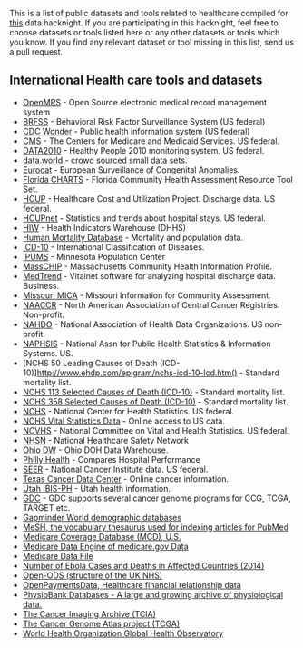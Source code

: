 This is a list of public datasets and tools related to healthcare compiled for [this](https://fifthelephant.in/2018-june-data-hacknight/) data hacknight. If you are participating in this hacknight, feel free to choose datasets or tools listed here or any other datasets or tools which you know. If you find any relevant dataset or tool missing in this list, send us a pull request.

## International Health care tools and datasets

* [OpenMRS](https://openmrs.org/) - Open Source electronic medical record management system 
* [BRFSS](https://www.cdc.gov/brfss/) - Behavioral Risk Factor Surveillance System (US federal) 
* [CDC Wonder](https://wonder.cdc.gov/) - Public health information system (US federal) 
* [CMS](https://www.cms.gov/) - The Centers for Medicare and Medicaid Services. US federal. 
* [DATA2010](https://wonder.cdc.gov/data2010/index.htm) - Healthy People 2010 monitoring system. US federal. 
* [data.world](https://data.world/datasets/health) - crowd sourced small data sets. 
* [Eurocat](http://www.eurocat-network.eu/) - European Surveillance of Congenital Anomalies. 
* [Florida CHARTS](http://www.flhealthcharts.com/charts/default.aspx) - Florida Community Health Assessment Resource Tool Set. 
* [HCUP](https://www.ahrq.gov/research/data/index.html) - Healthcare Cost and Utilization Project. Discharge data. US federal. 
* [HCUPnet](https://hcupnet.ahrq.gov/) - Statistics and trends about hospital stays. US federal. 
* [HIW](https://www.healthdata.gov/content/about) - Health Indicators Warehouse (DHHS) 
* [Human Mortality Database](http://www.mortality.org/) - Mortality and population data. 
* [ICD-10](http://www.who.int/whosis/icd10/index.html) - International Classification of Diseases. 
* [IPUMS](http://www.ipums.org/) - Minnesota Population Center 
* [MassCHIP](http://masschip.state.ma.us/) - Massachusetts Community Health Information Profile. 
* [MedTrend](http://www.ehdp.com/medtrend/) - Vitalnet software for analyzing hospital discharge data. Business. 
* [Missouri MICA](http://www.dhss.mo.gov/MICA/) - Missouri Information for Community Assessment. 
* [NAACCR](http://www.naaccr.org/) - North American Association of Central Cancer Registries. Non-profit. 
* [NAHDO](http://www.nahdo.org/) - National Association of Health Data Organizations. US non-profit. 
* [NAPHSIS](http://www.naphsis.org/) - National Assn for Public Health Statistics & Information Systems. US. 
* [NCHS 50 Leading Causes of Death (ICD-10)]http://www.ehdp.com/epigram/nchs-icd-10-lcd.htm() - Standard mortality list. 
* [NCHS 113 Selected Causes of Death (ICD-10)](http://www.ehdp.com/epigram/nchs113.htm) - Standard mortality list. 
* [NCHS 358 Selected Causes of Death (ICD-10)](http://www.ehdp.com/epigram/nchs358.htm) - Standard mortality list. 
* [NCHS](http://www.cdc.gov/nchs/) - National Center for Health Statistics. US federal. 
* [NCHS Vital Statistics Data](http://www.cdc.gov/nchs/about/major/dvs/Vitalstatsonline.htm) - Online access to US data. 
* [NCVHS](http://www.ncvhs.hhs.gov/) - National Committee on Vital and Health Statistics. US federal. 
* [NHSN](http://www.cdc.gov/nhsn/index.html) - National Healthcare Safety Network 
* [Ohio DW](http://dwhouse.odh.ohio.gov/) - Ohio DOH Data Warehouse. 
* [Philly Health](http://www.philly.com/philly/health/) - Compares Hospital Performance 
* [SEER](http://seer.cancer.gov/) - National Cancer Institute data. US federal. 
* [Texas Cancer Data Center](http://www.texascancer.info/) - Online cancer information. 
* [Utah IBIS-PH](http://ibis.health.utah.gov/home/Welcome.html) - Utah health information. 
* [GDC](https://gdc.cancer.gov/) - GDC supports several cancer genome programs for CCG, TCGA, TARGET etc.
* [Gapminder World demographic databases](http://www.gapminder.org/data/)
* [MeSH, the vocabulary thesaurus used for indexing articles for PubMed](https://www.nlm.nih.gov/mesh/filelist.html)
* [Medicare Coverage Database (MCD), U.S.](https://www.cms.gov/medicare-coverage-database/)
* [Medicare Data Engine of medicare.gov Data](https://data.medicare.gov/)
* [Medicare Data File](http://go.cms.gov/19xxPN4)
* [Number of Ebola Cases and Deaths in Affected Countries (2014)](https://data.hdx.rwlabs.org/dataset/ebola-cases-2014)
* [Open-ODS (structure of the UK NHS)](http://www.openods.co.uk/)
* [OpenPaymentsData, Healthcare financial relationship data](https://openpaymentsdata.cms.gov/)
* [PhysioBank Databases - A large and growing archive of physiological data.](https://www.physionet.org/physiobank/database/)
* [The Cancer Imaging Archive (TCIA)](https://www.cancerimagingarchive.net/)
* [The Cancer Genome Atlas project (TCGA)](https://portal.gdc.cancer.gov/)
* [World Health Organization Global Health Observatory](http://www.who.int/gho/en/)

